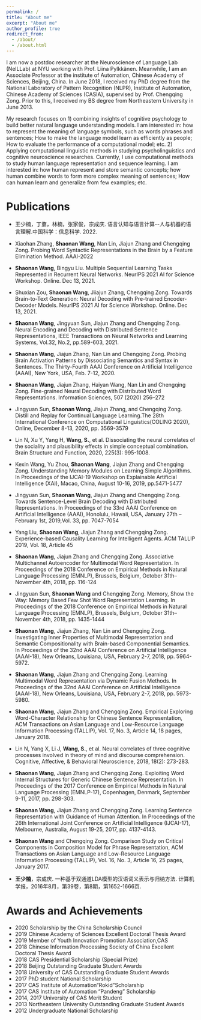 ```yaml
---
permalink: /
title: "About me"
excerpt: "About me"
author_profile: true
redirect_from: 
  - /about/
  - /about.html
---
```


I am now a postdoc researcher at the Neuroscience of Language Lab (NelLLab) at NYU working with Prof. Liina Pylkkänen. Meanwhile, I am an Associate Professor at the institute of Automation, Chinese Academy of Sciences, Beijing, China. In June 2018, I received my PhD degree from the National Laboratory of Pattern Recognition (NLPR), Institute of Automation, Chinese Academy of Sciences (CASIA), supervised by Prof. Chengqing Zong. Prior to this, I received my BS degree from Northeastern University in June 2013.

My research focuses on 1) combining insights of cognitive psychology to build better natural language understanding models. I am interested in: how to represent the meaning of language symbols, such as words phrases and sentences; How to make the language model learn as efficiently as people; How to evaluate the performance of a computational model; etc. 2) Applying computational linguistic methods in studying psycholinguistics and cognitive neuroscience researches. Currently, I use computational methods to study human language representation and sequence learning. I am interested in: how human represent and store semantic concepts; how human combine words to form more complex meaning of sentences; How can human learn and generalize from few examples; etc.


# Publications
- 王少楠，丁鼐，林楠，张家俊，宗成庆. 语言认知与语言计算--人与机器的语言理解.中国科学：信息科学. 2022.

- Xiaohan Zhang, **Shaonan Wang**, Nan Lin, Jiajun Zhang and Chengqing Zong. Probing Word Syntactic Representations in the Brain by a Feature Elimination Method. AAAI-2022

- **Shaonan Wang**, Bingyu Liu. Multiple Sequential Learning Tasks Represented in Recurrent Neural Networks. NeurIPS 2021 AI for Science Workshop. Online. Dec 13, 2021.

- Shuxian Zou, **Shaonan Wang**, Jiiajun Zhang, Chengqing Zong. Towards Brain-to-Text Generation: Neural Decoding with Pre-trained Encoder-Decoder Models. NeurIPS 2021 AI for Science Workshop. Online. Dec 13, 2021. 

- **Shaonan Wang**, Jingyuan Sun, Jiajun Zhang and Chengqing Zong. Neural Encoding and Decoding with Distributed Sentence Representations, IEEE Transactions on Neural Networks and Learning Systems, Vol.32, No.2, pp.589-603, 2021.

- **Shaonan Wang**, Jiajun Zhang, Nan Lin and Chengqing Zong. Probing Brain Activation Patterns by Dissociating Semantics and Syntax in Sentences. The Thirty-Fourth AAAI Conference on Artificial Intelligence (AAAI), New York, USA, Feb. 7-12, 2020.

- **Shaonan Wang**, Jiajun Zhang, Haiyan Wang, Nan Lin and Chengqing Zong. Fine-grained Neural Decoding with Distributed Word Representations. Information Sciences, 507 (2020) 256–272

- Jingyuan Sun, **Shaonan Wang**, Jiajun Zhang, and Chengqing Zong. Distill and Replay for Continual Language Learning.The 28th International Conference on Computational Linguistics(COLING 2020), Online, December 8-13, 2020, pp. 3569-3579

- Lin N, Xu Y, Yang H, **Wang, S.**, et al. Dissociating the neural correlates of the sociality and plausibility effects in simple conceptual combination. Brain Structure and Function, 2020, 225(3): 995-1008.  

- Kexin Wang, Yu Zhou, **Shaonan Wang**, Jiajun Zhang and Chengqing Zong. Understanding Memory Modules on Learning Simple Algorithms. In Proceedings of the IJCAI-19 Workshop on Explainable Artificial Intelligence (XAI), Macao, China, August 10-16, 2019, pp.5471-5477

- Jingyuan Sun, **Shaonan Wang**, Jiajun Zhang and Chengqing Zong. Towards Sentence-Level Brain Decoding with Distributed Representations. In Proceedings of the 33rd AAAI Conference on Artificial Intelligence (AAAI), Honolulu, Hawaii, USA, January 27th – February 1st, 2019,Vol. 33,  pp. 7047-7054

- Yang Liu, **Shaonan Wang**, Jiajun Zhang and Chengqing Zong. Experience-based Causality Learning for Intelligent Agents. ACM TALLIP 2019, Vol. 18, Article 45

- **Shaonan Wang**, Jiajun Zhang and Chengqing Zong. Associative Multichannel Autoencoder for Multimodal Word Representation. In Proceedings of the 2018 Conference on Empirical Methods in Natural Language Processing (EMNLP), Brussels, Belgium, October 31th–November 4th, 2018, pp. 116-124

- Jingyuan Sun, **Shaonan Wang** and Chengqing Zong. Memory, Show the Way: Memory Based Few Shot Word Representation Learning. In Proceedings of the 2018 Conference on Empirical Methods in Natural Language Processing (EMNLP), Brussels, Belgium, October 31th–November 4th, 2018, pp. 1435-1444

- **Shaonan Wang**, Jiajun Zhang, Nan Lin and Chengqing Zong. Investigating Inner Properties of Multimodal Representation and Semantic Compositionality with Brain-based Componential Semantics. In Proceedings of the 32nd AAAI Conference on Artificial Intelligence (AAAI-18), New Orleans, Louisiana, USA, February 2-7, 2018, pp. 5964-5972. 

- **Shaonan Wang**, Jiajun Zhang and Chengqing Zong. Learning Multimodal Word Representation via Dynamic Fusion Methods.  In Proceedings of the 32nd AAAI Conference on Artificial Intelligence (AAAI-18), New Orleans, Louisiana, USA, February 2-7, 2018, pp. 5973-5980. 

- **Shaonan Wang**, Jiajun Zhang and Chengqing Zong. Empirical Exploring Word-Character Relationship for Chinese Sentence Representation, ACM Transactions on Asian Language and Low-Resource Language Information Processing (TALLIP), Vol. 17, No. 3, Article 14, 18 pages, January 2018.

- Lin N, Yang X, Li J, **Wang, S.**, et al. Neural correlates of three cognitive processes involved in theory of mind and discourse comprehension. Cognitive, Affective, & Behavioral Neuroscience, 2018, 18(2): 273-283.

- **Shaonan Wang**, Jiajun Zhang and Chengqing Zong. Exploiting Word Internal Structures for Generic Chinese Sentence Representation.  In Proceedings of the 2017 Conference on Empirical Methods in Natural Language Processing (EMNLP-17), Copenhagen, Denmark, September 9-11, 2017, pp. 298-303.

- **Shaonan Wang**, Jiajun Zhang and Chengqing Zong. Learning Sentence Representation with Guidance of Human Attention.  In Proceedings of the 26th International Joint Conference on Artificial Intelligence (IJCAI-17), Melbourne, Australia, August 19-25, 2017, pp. 4137-4143. 

- **Shaonan Wang** and Chengqing Zong. Comparison Study on Critical Components in Composition Model for Phrase Representation, ACM Transactions on Asian Language and Low-Resource Language Information Processing (TALLIP), Vol. 16, No. 3, Article 16, 25 pages, January 2017. 

- **王少楠**，宗成庆. 一种基于双通道LDA模型的汉语词义表示与归纳方法. 计算机学报，2016年8月，第39卷，第8期，第1652-1666页.


# Awards and Achievements
- 2020 Scholarship by the China Scholarship Council
- 2019 Chinese Academy of Sciences Excellent Doctoral Thesis Award
- 2019 Member of Youth Innovation Promotion Association,CAS
-	2018 Chinese Information Processing Society of China Excellent Doctoral Thesis Award
-	2018 CAS Presidential Scholarship (Special Prize)
-	2018 Beijing Outstanding Graduate Student Awards
-	2018 University of CAS Outstanding Graduate Student Awards
-	2017 PhD student National Scholarship
-	2017 CAS Institute of Automation“Rokid”Scholarship
-	2017 CAS Institute of Automation “Pandeng” Scholarship
-	2014, 2017 University of CAS Merit Student
-	2013 Northeastern University Outstanding Graduate Student Awards
-	2012 Undergraduate National Scholarship
